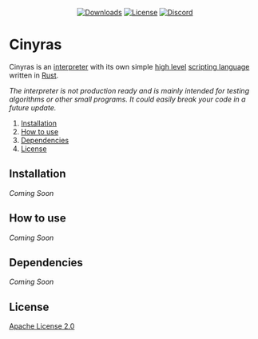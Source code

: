 <p align="center">
    <a href="https://github.com/PryosCode/Cinyras/releases"><img src="https://img.shields.io/github/downloads/PryosCode/Cinyras/total?label=Downloads" alt="Downloads"></a>
    <a href="https://github.com/PryosCode/Cinyras/blob/master/LICENSE"><img src="https://img.shields.io/github/license/PryosCode/Cinyras?label=License" alt="License"></a>
    <a href="https://discord.gg/bF2GRHq"><img src="https://discordapp.com/api/guilds/350302354639290379/widget.png" alt="Discord"></a>
</p>

# Cinyras

Cinyras is an [interpreter](https://en.wikipedia.org/wiki/Interpreted_language) with its own simple [high level](https://en.wikipedia.org/wiki/High-level_programming_language) [scripting language](https://en.wikipedia.org/wiki/Scripting_language) written in [Rust](https://github.com/rust-lang/rust).

_The interpreter is not production ready and is mainly intended for testing algorithms or other small programs. It could easily break your code in a future update._

1. [Installation](#installation)
2. [How to use](#how-to-use)
3. [Dependencies](#dependencies)
4. [License](#license)

## Installation

_Coming Soon_

## How to use

_Coming Soon_

## Dependencies

_Coming Soon_

## License

[Apache License 2.0](LICENSE)